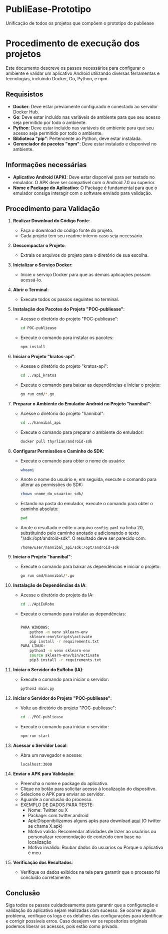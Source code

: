 # PubliEase-Prototipo
Unificação de todos os projetos que compõem o prototipo do publiease

# Procedimento de execução dos projetos

Este documento descreve os passos necessários para configurar o ambiente e validar um aplicativo Android utilizando diversas ferramentas e tecnologias, incluindo Docker, Go, Python, e npm.

## Requisistos

- **Docker**: Deve estar previamente configurado e conectado ao servidor Docker Hub.
- **Go**: Deve estar incluído nas variáveis de ambiente para que seu acesso seja permitido por todo o ambiente.
- **Python**: Deve estar incluído nas variáveis de ambiente para que seu acesso seja permitido por todo o ambiente.
- **Biblioteca "pip"**: Pertencente ao Python, deve estar instalada.
- **Gerenciador de pacotes "npm"**: Deve estar instalado e disponível no ambiente.

## Informações necessárias

- **Aplicativo Android (APK)**: Deve estar disponível para ser testado no emulador. O APK deve ser compatível com o Android 7.0 ou superior.
- **Nome e Package do Aplicativo**: O Package é fundamental para que o emulador consiga interagir com o software enviado para validação.

## Procedimento para Validação

1. **Realizar Download do Código Fonte**:
   - Faça o download do código fonte do projeto.
   - Cada projeto tem seu readme interno caso seja necessário.

2. **Descompactar o Projeto**:
   - Extraia os arquivos do projeto para o diretório de sua escolha.

3. **Inicializar o Serviço Docker**:
   - Inicie o serviço Docker para que as demais aplicações possam acessá-lo.

4. **Abrir o Terminal**:
   - Execute todos os passos seguintes no terminal.

5. **Instalação dos Pacotes do Projeto "POC-publiease"**:
   - Acesse o diretório do projeto "POC-publiease":
     ```bash
     cd POC-publiease
     ```
   - Execute o comando para instalar os pacotes:
     ```bash
     npm install
     ```

6. **Iniciar o Projeto "kratos-api"**:
   - Acesse o diretório do projeto "kratos-api":
     ```bash
     cd ../api_kratos
     ```
   - Execute o comando para baixar as dependências e iniciar o projeto:
     ```bash
     go run cmd/*.go
     ```

7. **Preparar o Ambiente do Emulador Android no Projeto "hannibal"**:
   - Acesse o diretório do projeto "hannibal":
     ```bash
     cd ../hannibal_api
     ```
   - Execute o comando para preparar o ambiente do emulador:
     ```bash
     docker pull thyrlian/android-sdk
     ```

8. **Configurar Permissões e Caminho do SDK**:
   - Execute o comando para obter o nome do usuário:
     ```bash
     whoami
     ```
   - Anote o nome do usuário e, em seguida, execute o comando para alterar as permissões do SDK:
     ```bash
     chown <nome_do_usuario> sdk/
     ```
   - Estando na pasta do emulador, execute o comando para obter o caminho absoluto:
     ```bash
     pwd
     ```
   - Anote o resultado e edite o arquivo `config.yaml` na linha 20, substituindo pelo caminho anotado e adicionando o texto "/sdk:/opt/android-sdk". O resultado deve ser parecido com:
     ```
     /home/user/hannibal_api/sdk:/opt/android-sdk
     ```

9. **Iniciar o Projeto "hannibal"**:
   - Execute o comando para baixar as dependências e iniciar o projeto:
     ```bash
     go run cmd/hannibal/*.go
     ```

10. **Instalação de Dependências da IA**:
    - Acesse o diretório do projeto da IA:
      ```bash
      cd ../ApiEuRobo
      ```
    - Execute o comando para instalar as dependências:
      ```bash
      
      PARA WINDOWS: 
          python -m venv sklearn-env
          sklearn-env\Scripts\activate
          pip install -r requirements.txt
      PARA LINUX:
          python3 -m venv sklearn-env
          source sklearn-env/bin/activate 
          pip3 install -r requirements.txt
      ```

11. **Iniciar o Servidor do EuRobo (IA)**:
    - Execute o comando para iniciar o servidor:
      ```bash
      python3 main.py
      ```

12. **Iniciar o Servidor do Projeto "POC-publiease"**:
    - Volte ao diretório do projeto "POC-publiease":
      ```bash
      cd ../POC-publiease
      ```
    - Execute o comando para iniciar o servidor:
      ```bash
      npm run start
      ```

13. **Acessar o Servidor Local**:
    - Abra um navegador e acesse:
      ```
      localhost:3000
      ```

14. **Enviar o APK para Validação**:
    - Preencha o nome e package do aplicativo.
    - Clique no botão para solicitar acesso à localização do dispositivo.
    - Selecione o APK para enviar ao servidor.
    - Aguarde a conclusão do processo.
    - EXEMPLO DE DADOS PARA TESTE:
        - Nome: Twitter ou X
        - Package: com.twitter.android
        - Apk:Disponibilizamos alguns apks para download [aqui](https://drive.google.com/drive/folders/1cmjrM92v0BlIt-jkCEy_wr26WDefL9KW?usp=sharing) (O twitter se chama X.apk)
        - Motivo valido: Recomendar atividades de lazer ao usuários ou personalizar recomendação de conteúdo com base na localização
        - Motivo invalido: Roubar dados do usuarios ou Porque o aplicativo é meu

15. **Verificação dos Resultados**:
    - Verifique os dados exibidos na tela para garantir que o processo foi concluído corretamente.

## Conclusão

Siga todos os passos cuidadosamente para garantir que a configuração e validação do aplicativo sejam realizadas com sucesso. Se ocorrer algum problema, verifique os logs e os detalhes das configurações para identificar e corrigir possíveis erros.
Caso desejem ver os repositorios originais podemos liberar os acessos, pois estão como privado.
